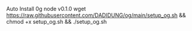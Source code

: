 Auto Install 0g node v0.1.0
wget https://raw.githubusercontent.com/DADIDUNG/og/main/setup_og.sh && chmod +x setup_og.sh && ./setup_og.sh
